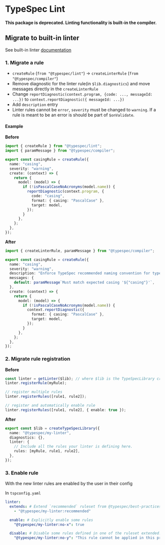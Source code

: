 # TypeSpec Lint

**This package is deprecated. Linting functionality is built-in the compiler.**

## Migrate to built-in linter

See built-in linter [documentation](https://microsoft.github.io/typespec/extending-typespec/linters)

### 1. Migrate a rule

- `createRule` (`from "@typespec/lint"`) -> `createLinterRule` (`from "@typespec/compiler"`)
- Remove diagnostic for the linter rule(in `$lib.diagnostics`) and move messages directly in the `createLinterRule`
- Change `reportDiagnostic(context.program, {code: ..., messageId: ...})` to `context.reportDiagnostic({ messageId: ...})`
- Add `description` entry
- Linter rules cannot be `error`, `severity` must be changed to `warning`. If a rule is meant to be an error is should be part of `$onValidate`.

#### Example

**Before**

```ts
import { createRule } from "@typespec/lint";
import { paramMessage } from "@typespec/compiler";

export const casingRule = createRule({
  name: "casing",
  severity: "warning",
  create: (context) => {
    return {
      model: (model) => {
        if (!isPascalCaseNoAcronyms(model.name)) {
          reportDiagnostic(context.program, {
            code: "casing",
            format: { casing: "PascalCase" },
            target: model,
          });
        }
      },
    };
  },
});
```

**After**

```ts
import { createLinterRule, paramMessage } from "@typespec/compiler";

export const casingRule = createRule({
  name: "casing",
  severity: "warning",
  description: "Enforce TypeSpec recommended naming convention for types.",
  messages: {
    default: paramMessage`Must match expected casing '${"casing"}'`,
  },
  create: (context) => {
    return {
      model: (model) => {
        if (!isPascalCaseNoAcronyms(model.name)) {
          context.reportDiagnostic({
            format: { casing: "PascalCase" },
            target: model,
          });
        }
      },
    };
  },
});
```

### 2. Migrate rule registration

**Before**

```ts
const linter = getLinter($lib); // where $lib is the TypeSpecLibrary created with createTypeSpecLibrary
linter.registerRule(myRule);

// register multiple rules
linter.registerRules([rule1, rule2]);

// register and automatically enable rule
linter.registerRules([rule1, rule2], { enable: true });
```

**After**

```ts
export const $lib = createTypeSpecLibrary({
  name: "@typespec/my-linter",
  diagnostics: {},
  linter: {
    // Include all the rules your linter is defining here.
    rules: [myRule, rule1, rule2],
  },
});
```

### 3. Enable rule

With the new linter rules are enabled by the user in their config

In `tspconfig.yaml`

```yaml
linter:
  extends: # Extend `recommended` ruleset from @typespec/best-practices library
    - "@typespec/my-linter:recommended"

  enable: # Explicitly enable some rules
    "@typespec/my-linter:no-x": true

  disable: # Disable some rules defined in one of the ruleset extended.
    "@typespec/my-linter:no-y": "This rule cannot be applied in this project because X"
```
